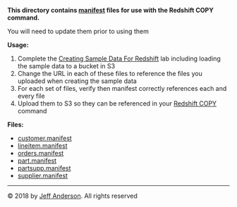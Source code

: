 **This directory contains [manifest](https://docs.aws.amazon.com/redshift/latest/dg/loading-data-files-using-manifest.html)
files for use with the Redshift COPY command.**

You will need to update them prior to using them

**Usage:**

1. Complete the [Creating Sample Data For Redshift](Demo-RedshiftDataPrep.md) lab including loading the sample data 
  to a bucket in S3
2. Change the URL in each of these files to reference the files you uploaded when creating the sample data
3. For each set of files, verify then manifest correctly references each and every file
4. Upload them to S3 so they can be referenced in your [Redshift COPY](https://docs.aws.amazon.com/redshift/latest/dg/t_loading-tables-from-s3.html) command

**Files:**

* [customer.manifest](customer.manifest)
* [lineitem.manifest](lineitem.manifest)
* [orders.manifest](orders.manifest)
* [part.manifest](part.manifest)
* [partsupp.manifest](partsupp.manifest)
* [supplier.manifest](supplier.manifest)



---
&copy; 2018 by [Jeff Anderson](https://jeff-anderson.com/). All rights reserved
